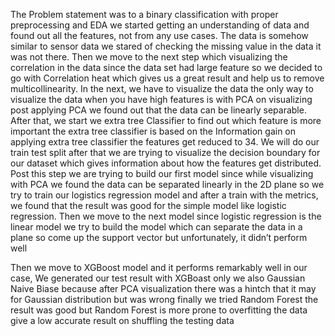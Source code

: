 The Problem statement was to a binary classification with proper preprocessing and EDA we started getting an understanding of data and found out all the features, not from any use cases. The data is somehow similar to sensor data we stared of checking the missing value in the data it was not there.
Then we move to the next step which visualizing the correlation in the data since the data set had large feature so we decided to go with Correlation heat which gives us a great result and help us to remove multicollinearity.
In the next, we have to visualize the data the only way to visualize the data when you have high features is with PCA on visualizing post applying PCA we found out that the data can be linearly separable.
After that, we start we extra tree Classifier to find out which feature is more important the extra tree classifier is based on the Information gain on applying extra tree classifier the features get reduced to 34.
We will do our train test split after that we are trying to visualize the decision boundary for our dataset which gives information about how the features get distributed.
Post this step we are trying to build our first model since while visualizing with PCA we found the data can be separated linearly in the 2D plane so we try to train our logistics regression model and after a train with the metrics, we found that the result was good for the simple model like logistic regression.
Then we move to the next model since logistic regression is the linear model we try to build the model which can separate the data in a plane so come up the support vector but unfortunately, it didn’t perform well

Then we move to XGBoost model and it performs remarkably well in our case, We generated our test result with XGBoast only we also Gaussian Naive Biase because after PCA visualization there was a hintch that it may for Gaussian distribution but was wrong finally we tried Random Forest the result was good but Random Forest is more prone to overfitting the data give a low accurate result on shuffling the testing data
